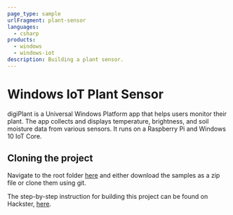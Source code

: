 ```yaml
---
page_type: sample
urlFragment: plant-sensor
languages:
  - csharp
products:
  - windows
  - windows-iot
description: Building a plant sensor.
---
```


# Windows IoT Plant Sensor

digiPlant is a Universal Windows Platform app that helps users monitor their plant. The app collects and displays temperature, brightness, and soil moisture data from various sensors. It runs on a Raspberry Pi and Windows 10 IoT Core.

## Cloning the project

Navigate to the root folder [here](https://github.com/Microsoft/Windows-iotcore-samples) and either download the samples as a zip file or clone them using git.

The step-by-step instruction for building this project can be found on Hackster, [here](https://www.hackster.io/MasayukiN/plant-app-v-1-0-1167ed?ref=user&ref_id=100482&offset=0).
